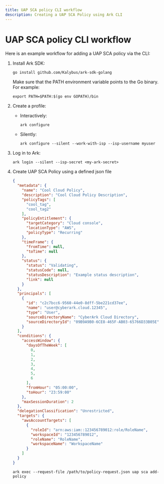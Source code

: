 ```yaml
---
title: UAP SCA policy CLI workflow
description: Creating a UAP SCA Policy using Ark CLI
---
```


# UAP SCA policy CLI workflow
Here is an example workflow for adding a UAP SCA policy via the CLI:

1. Install Ark SDK:
   ```shell linenums="0"
   go install github.com/Kalybus/ark-sdk-golang
   ```
   Make sure that the PATH environment variable points to the Go binary. For example:
   ```shell linenums="0"
   export PATH=$PATH:$(go env GOPATH)/bin
   ```
1. Create a profile:
    * Interactively:
        ```shell linenums="0"
        ark configure
        ```
    * Silently:
        ```shell linenums="0"
        ark configure --silent --work-with-isp --isp-username myuser
        ```
1. Log in to Ark:
    ```shell linenums="0"
    ark login --silent --isp-secret <my-ark-secret>
    ```
1. Create UAP SCA Policy using a defined json file
    ```json
    {
      "metadata": {
        "name": "Cool Cloud Policy",
        "description": "Cool Cloud Policy Description",
        "policyTags": [
          "cool_tag",
          "cool_tag2"
        ],
        "policyEntitlement": {
          "targetCategory": "Cloud console",
          "locationType": "AWS",
          "policyType": "Recurring"
        },
        "timeFrame": {
          "fromTime": null,
          "toTime": null
        },
        "status": {
          "status": "Validating",
          "statusCode": null,
          "statusDescription": "Example status description",
          "link": null
        }
      },
      "principals": [
        {
          "id": "c2c7bcc6-9560-44e0-8dff-5be221cd37ee",
          "name": "user@cyberark.cloud.12345",
          "type": "User",
          "sourceDirectoryName": "CyberArk Cloud Directory",
          "sourceDirectoryId": "09B9A9B0-6CE8-465F-AB03-65766D33B05E"
        }
      ],
      "conditions": {
        "accessWindow": {
          "daysOfTheWeek": [
            0,
            1,
            2,
            3,
            4,
            5,
            6
          ],
          "fromHour": "05:00:00",
          "toHour": "23:59:00"
        },
        "maxSessionDuration": 2
      },
      "delegationClassification": "Unrestricted",
      "targets": {
        "awsAccountTargets": [
          {
            "roleId": "arn:aws:iam::123456789012:role/RoleName",
            "workspaceId": "123456789012",
            "roleName": "RoleName",
            "workspaceName": "WorkspaceName"
          }
        ]
      }
    }
    ```

    ```shell
    ark exec --request-file /path/to/policy-request.json uap sca add-policy
    ```

